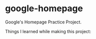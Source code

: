 # google-homepage
Google's Homepage Practice Project.

Things I learned while making this project:


